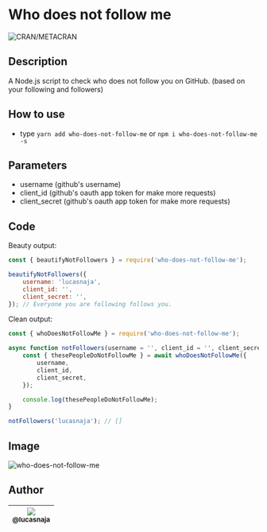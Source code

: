 # Who does not follow me

![CRAN/METACRAN](https://img.shields.io/github/license/lucasnaja/who-does-not-follow-me)

## Description

A Node.js script to check who does not follow you on GitHub. (based on your following and followers)

## How to use

-   type `yarn add who-does-not-follow-me` or `npm i who-does-not-follow-me -s`

## Parameters

-   username (github's username)
-   client_id (github's oauth app token for make more requests)
-   client_secret (github's oauth app token for make more requests)

## Code

Beauty output:

```js
const { beautifyNotFollowers } = require('who-does-not-follow-me');

beautifyNotFollowers({
	username: 'lucasnaja',
	client_id: '',
	client_secret: '',
}); // Everyone you are following follows you.
```

Clean output:

```js
const { whoDoesNotFollowMe } = require('who-does-not-follow-me');

async function notFollowers(username = '', client_id = '', client_secret = '') {
	const { thesePeopleDoNotFollowMe } = await whoDoesNotFollowMe({
		username,
		client_id,
		client_secret,
	});

	console.log(thesePeopleDoNotFollowMe);
}

notFollowers('lucasnaja'); // []
```

## Image

![who-does-not-follow-me](./images/who-does-not-follow-me.png)

## Author

| [<img src="https://avatars3.githubusercontent.com/u/13838273?v=3&s=115"><br><sub>@lucasnaja</sub>](https://github.com/lucasnaja) |
| :------------------------------------------------------------------------------------------------------------------------------: |

